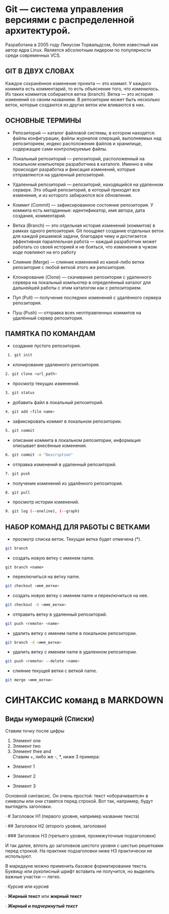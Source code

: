 # Git — система управления версиями с распределенной архитектурой.

Разработана в 2005 году Линусом Торвальдсом, более известный как автор ядра Linux.
Является абсолютным лидером по популярности среди современных VCS. 

## GIT В ДВУХ СЛОВАХ
Каждое сохранённое изменение проекта — это коммит. У каждого коммита есть комментарий, то есть объяснение того, что изменилось. Из таких коммитов собирается ветка (branch). Ветка — это история изменений со своим названием. В репозитории может быть несколько веток, которые создаются из других веток или вливаются в них. 


## ОСНОВНЫЕ ТЕРМИНЫ
+ Репозиторий — каталог файловой системы, в котором находятся: файлы конфигурации, файлы журналов операций, выполняемых над репозиторием, индекс расположения файлов и хранилище, содержащее сами контролируемые файлы.

+ Локальный репозиторий — репозиторий, расположенный на локальном компьютере разработчика в каталоге. Именно в нём происходит разработка и фиксация изменений, которые отправляются на удаленный репозиторий.

+ Удаленный репозиторий — репозиторий, находящийся на удаленном сервере. Это общий репозиторий, в который приходят все изменения, и из которого забираются все обновления.

+ Коммит (Commit) — зафиксированное состояние репозитория. У коммита есть метаданные: идентификатор, имя автора, дата создания, комментарий.

+ Ветка (Branch) — это отдельная история изменений (коммитов) в рамках одного репозитория. Git поощряет создание отдельных веток для каждой решаемой задачи, благодаря чему и достигается эффективная параллельная работа — каждый разработчик может работать со своей историей и не бояться, что изменения в чужом коде повлияют на его работу

+ Слияние (Merge) — слияние изменений из какой-либо ветки репозитория с любой веткой этого же репозитория. 

+ Клонирование (Clone) — скачивание репозитория с удаленного сервера на локальный компьютер в определённый каталог для дальнейшей работы с этим каталогом как с репозиторием.

+ Пул (Pull) — получение последних изменений с удалённого сервера репозитория.

+ Пуш (Push) — отправка всех неотправленных коммитов на удалённый сервер репозитория.

## ПАМЯТКА ПО КОМАНДАМ
 + создание пустого репозитория.
```sh
 1. git init
```
+ клонирование удаленного репозитория.
```sh
2. git clone <url_path> 
```
+ просмотр текущих изменений.
```sh
3. git status 
```
+ добавить файл в локальный репозиторий.
```sh
4. git add <file name>
```
* зафиксировать коммит в локальном репозитории.
```sh
5. git commit 
```
+ описание коммита в локальном репозитории, информация описываeт внесённые изменения.
```sh
6. git commit -m "Description" 
```
* отправка изменений в удаленный репозиторий.
```sh
7. git push 
```
+ получение изменений из удалённого репозитория.
```sh
8. git pull 
```
+ просмотр истории изменений.
```sh
9. git log (--oneline), (--graph)
```

## НАБОР КОМАНД ДЛЯ РАБОТЫ С ВЕТКАМИ
+ просмотр списка веток. Текущая ветка будет отмечена (*).
```sh
git branch 
```
* создать новую ветку с именем name.
```shЖЖ
git branch <name>
```
+ переключиться на ветку name.
```sh
git checkout <имя_ветки> 
```
+ создать новую ветку с именем name и переключиться на нее.
```sh
git checkout -b <имя_ветки> 
```
+ отправить ветку в удаленный репозиторий.
```sh
git push <remote> <name> 
```
+ удалить ветку с именем name в локальном репозитории.
```sh
git branch -d <имя_ветки> 
```
+ удалить ветку с именем name в удаленном репозитории.
```sh
git push <remote> --delete <name>  
```
+ слияние текущей ветки с веткой name.
```sh
git merge <имя_ветки>
```

# СИНТАКСИС команд в MARKDOWN
## Виды нумераций (Списки)
Ставим точку после цифры
1. Элемент one
2. Элемент two
3. Элемент thee
and   
Ставим +, либо же -, *, ниже 3 примера:
* Элемент 1
+ Элемент 2
- Элемент 3

Основной синтаксис. Он очень простой: текст «оборачивается» в символы или они ставятся перед строкой. Вот так, например, будут выглядеть заголовки.

· # Заголовок H1 (первого уровня, например название текста)

· ## Заголовок H2 (второго уровня, заголовки)

· ### Заголовок H3 (третьего уровня, промежуточные подзаголовки)

И так далее, вплоть до заголовков шестого уровня с шестью решетками перед строкой. На практике подзаголовки ниже H3 практически не используют.

В маркдауне можно применить базовое форматирование текста. Буквицу или рукописный шрифт вставить не получится, но выделить важные участки — легко.

· *Курсив* или _курсив_

· **Жирный текст** или __жирный текст__

· ***Жирный и подчеркнутый текст***
